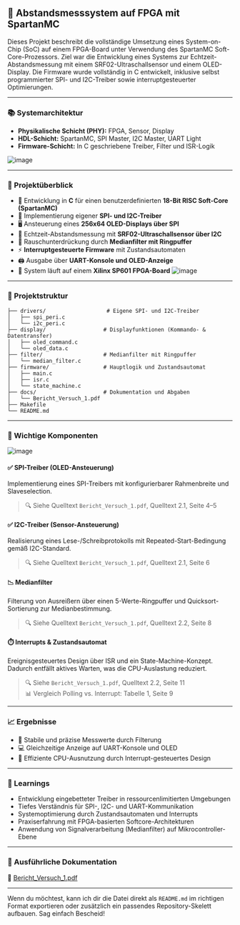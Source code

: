 ## 📡 Abstandsmesssystem auf FPGA mit SpartanMC

Dieses Projekt beschreibt die vollständige Umsetzung eines System-on-Chip (SoC) auf einem FPGA-Board unter Verwendung des SpartanMC Soft-Core-Prozessors. Ziel war die Entwicklung eines Systems zur Echtzeit-Abstandsmessung mit einem SRF02-Ultraschallsensor und einem OLED-Display. Die Firmware wurde vollständig in C entwickelt, inklusive selbst programmierter SPI- und I2C-Treiber sowie interruptgesteuerter Optimierungen.

---

### 📚 Systemarchitektur

- **Physikalische Schicht (PHY):** FPGA, Sensor, Display
- **HDL-Schicht:** SpartanMC, SPI Master, I2C Master, UART Light
- **Firmware-Schicht:** In C geschriebene Treiber, Filter und ISR-Logik


![image](https://github.com/user-attachments/assets/fcaa8caa-9821-43a8-abdb-62230db1d9c0)

---

### 🚀 Projektüberblick

- 🔧 Entwicklung in **C** für einen benutzerdefinierten **18-Bit RISC Soft-Core (SpartanMC)**
- 🔌 Implementierung eigener **SPI- und I2C-Treiber**
- 🖥️ Ansteuerung eines **256x64 OLED-Displays über SPI**
- 📏 Echtzeit-Abstandsmessung mit **SRF02-Ultraschallsensor über I2C**
- 🧼 Rauschunterdrückung durch **Medianfilter mit Ringpuffer**
- ⚡ **Interruptgesteuerte Firmware** mit Zustandsautomaten
- 🖨️ Ausgabe über **UART-Konsole und OLED-Anzeige**
- 🧪 System läuft auf einem **Xilinx SP601 FPGA-Board**
![image](https://github.com/user-attachments/assets/2a0d87b1-523f-40d1-a250-631704dec4bf)

---

### 📁 Projektstruktur

```
├── drivers/                   # Eigene SPI- und I2C-Treiber
│   ├── spi_peri.c
│   └── i2c_peri.c
├── display/                  # Displayfunktionen (Kommando- & Datentransfer)
│   ├── oled_command.c
│   └── oled_data.c
├── filter/                   # Medianfilter mit Ringpuffer
│   └── median_filter.c
├── firmware/                 # Hauptlogik und Zustandsautomat
│   ├── main.c
│   ├── isr.c
│   └── state_machine.c
├── docs/                     # Dokumentation und Abgaben
│   └── Bericht_Versuch_1.pdf
├── Makefile
└── README.md
```

---

### 🧩 Wichtige Komponenten

![image](https://github.com/user-attachments/assets/896ff930-d654-4511-b4de-3a2882415a0f)

#### ✅ SPI-Treiber (OLED-Ansteuerung)

Implementierung eines SPI-Treibers mit konfigurierbarer Rahmenbreite und Slaveselection.

> 🔍 Siehe Quelltext `Bericht_Versuch_1.pdf`, Quelltext 2.1, Seite 4–5

#### ✅ I2C-Treiber (Sensor-Ansteuerung)

Realisierung eines Lese-/Schreibprotokolls mit Repeated-Start-Bedingung gemäß I2C-Standard.

> 🔍 Siehe Quelltext `Bericht_Versuch_1.pdf`, Quelltext 2.1, Seite 6

#### 📉 Medianfilter

Filterung von Ausreißern über einen 5-Werte-Ringpuffer und Quicksort-Sortierung zur Medianbestimmung.

> 🔍 Siehe Quelltext `Bericht_Versuch_1.pdf`, Quelltext 2.2, Seite 8

#### ⏱️ Interrupts & Zustandsautomat

Ereignisgesteuertes Design über ISR und ein State-Machine-Konzept. Dadurch entfällt aktives Warten, was die CPU-Auslastung reduziert.

> 🔍 Siehe `Bericht_Versuch_1.pdf`, Quelltext 2.2, Seite 11  
> 📊 Vergleich Polling vs. Interrupt: Tabelle 1, Seite 9

---

### 📈 Ergebnisse

- 🔁 Stabile und präzise Messwerte durch Filterung
- 💻 Gleichzeitige Anzeige auf UART-Konsole und OLED
- 🧠 Effiziente CPU-Ausnutzung durch Interrupt-gesteuertes Design

---

### 💬 Learnings

- Entwicklung eingebetteter Treiber in ressourcenlimitierten Umgebungen
- Tiefes Verständnis für SPI-, I2C- und UART-Kommunikation
- Systemoptimierung durch Zustandsautomaten und Interrupts
- Praxiserfahrung mit FPGA-basierten Softcore-Architekturen
- Anwendung von Signalverarbeitung (Medianfilter) auf Mikrocontroller-Ebene

---

### 📄 Ausführliche Dokumentation

📘 [Bericht_Versuch_1.pdf](./docs/Bericht_Versuch_1.pdf)

---

Wenn du möchtest, kann ich dir die Datei direkt als `README.md` im richtigen Format exportieren oder zusätzlich ein passendes Repository-Skelett aufbauen. Sag einfach Bescheid!
